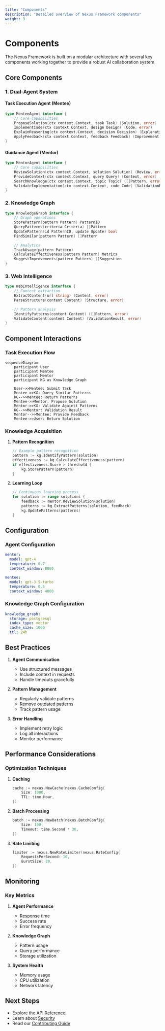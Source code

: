 ```yaml
---
title: "Components"
description: "Detailed overview of Nexus Framework components"
weight: 3
---
```


# Components

The Nexus Framework is built on a modular architecture with several key components working together to provide a robust AI collaboration system.

## Core Components

### 1. Dual-Agent System

#### Task Execution Agent (Mentee)
```go
type MenteeAgent interface {
    // Core capabilities
    ProposeSolution(ctx context.Context, task Task) (Solution, error)
    ImplementCode(ctx context.Context, design Design) (Code, error)
    ExplainReasoning(ctx context.Context, decision Decision) (Explanation, error)
    ApplyFeedback(ctx context.Context, feedback Feedback) (Improvement, error)
}
```

#### Guidance Agent (Mentor)
```go
type MentorAgent interface {
    // Core capabilities
    ReviewSolution(ctx context.Context, solution Solution) (Review, error)
    ProvideContext(ctx context.Context, query Query) (Context, error)
    SearchKnowledge(ctx context.Context, topic Topic) ([]Pattern, error)
    ValidateImplementation(ctx context.Context, code Code) (ValidationResult, error)
}
```

### 2. Knowledge Graph

```go
type KnowledgeGraph interface {
    // Graph operations
    StorePattern(pattern Pattern) PatternID
    QueryPatterns(criteria Criteria) []Pattern
    UpdatePattern(id PatternID, update Update) bool
    FindSimilar(pattern Pattern) []Pattern
    
    // Analytics
    TrackUsage(pattern Pattern)
    CalculateEffectiveness(pattern Pattern) Metrics
    SuggestImprovements(pattern Pattern) []Suggestion
}
```

### 3. Web Intelligence

```go
type WebIntelligence interface {
    // Content extraction
    ExtractContent(url string) (Content, error)
    ParseStructure(content Content) (Structure, error)
    
    // Pattern analysis
    IdentifyPatterns(content Content) ([]Pattern, error)
    ValidateContent(content Content) (ValidationResult, error)
}
```

## Component Interactions

### Task Execution Flow

```mermaid
sequenceDiagram
    participant User
    participant Mentee
    participant Mentor
    participant KG as Knowledge Graph
    
    User->>Mentee: Submit Task
    Mentee->>KG: Query Similar Patterns
    KG-->>Mentee: Return Patterns
    Mentee->>Mentor: Propose Solution
    Mentor->>KG: Validate Against Patterns
    KG-->>Mentor: Validation Result
    Mentor-->>Mentee: Provide Feedback
    Mentee->>User: Return Solution
```

### Knowledge Acquisition

1. **Pattern Recognition**
   ```go
   // Example pattern recognition
   pattern := kg.IdentifyPattern(solution)
   effectiveness := kg.CalculateEffectiveness(pattern)
   if effectiveness.Score > threshold {
       kg.StorePattern(pattern)
   }
   ```

2. **Learning Loop**
   ```go
   // Continuous learning process
   for solution := range solutions {
       feedback := mentor.ReviewSolution(solution)
       patterns := kg.ExtractPatterns(solution, feedback)
       kg.UpdatePatterns(patterns)
   }
   ```

## Configuration

### Agent Configuration
```yaml
mentor:
  model: gpt-4
  temperature: 0.7
  context_window: 8000

mentee:
  model: gpt-3.5-turbo
  temperature: 0.5
  context_window: 4000
```

### Knowledge Graph Configuration
```yaml
knowledge_graph:
  storage: postgresql
  index_type: vector
  cache_size: 1000
  ttl: 24h
```

## Best Practices

1. **Agent Communication**
   - Use structured messages
   - Include context in requests
   - Handle timeouts gracefully

2. **Pattern Management**
   - Regularly validate patterns
   - Remove outdated patterns
   - Track pattern usage

3. **Error Handling**
   - Implement retry logic
   - Log all interactions
   - Monitor performance

## Performance Considerations

### Optimization Techniques

1. **Caching**
   ```go
   cache := nexus.NewCache(nexus.CacheConfig{
       Size: 1000,
       TTL: time.Hour,
   })
   ```

2. **Batch Processing**
   ```go
   batch := nexus.NewBatch(nexus.BatchConfig{
       Size: 100,
       Timeout: time.Second * 30,
   })
   ```

3. **Rate Limiting**
   ```go
   limiter := nexus.NewRateLimiter(nexus.RateConfig{
       RequestsPerSecond: 10,
       BurstSize: 20,
   })
   ```

## Monitoring

### Key Metrics

1. **Agent Performance**
   - Response time
   - Success rate
   - Error frequency

2. **Knowledge Graph**
   - Pattern usage
   - Query performance
   - Storage utilization

3. **System Health**
   - Memory usage
   - CPU utilization
   - Network latency

## Next Steps

- Explore the [API Reference](/docs/api)
- Learn about [Security](/docs/security)
- Read our [Contributing Guide](/docs/contributing)
